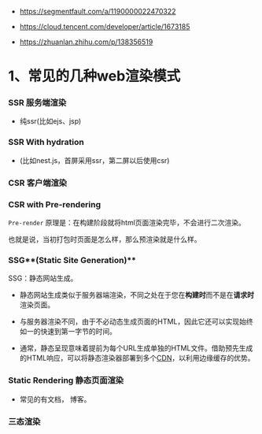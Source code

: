 - https://segmentfault.com/a/1190000022470322

- https://cloud.tencent.com/developer/article/1673185
- https://zhuanlan.zhihu.com/p/138356519

# 1、常见的几种web渲染模式

### SSR 服务端渲染

- 纯ssr(比如ejs、jsp)



### SSR With hydration

- (比如nest.js，首屏采用ssr，第二屏以后使用csr)



### CSR 客户端渲染



### **CSR with Pre-rendering**

`Pre-render` 原理是：在构建阶段就将html页面渲染完毕，不会进行二次渲染。

也就是说，当初打包时页面是怎么样，那么预渲染就是什么样。



### SSG**(Static Site Generation)**

SSG：静态网站生成。

- 静态网站生成类似于服务器端渲染，不同之处在于您在**构建时**而不是在**请求时**渲染页面。

- 与服务器渲染不同，由于不必动态生成页面的HTML，因此它还可以实现始终如一的快速到第一字节的时间。

- 通常，静态呈现意味着提前为每个URL生成单独的HTML文件。借助预先生成的HTML响应，可以将静态渲染器部署到多个[CDN](https://cloud.tencent.com/product/cdn?from=10680)，以利用边缘缓存的优势。



### Static Rendering 静态页面渲染

- 常见的有文档， 博客。





### **三态渲染**

